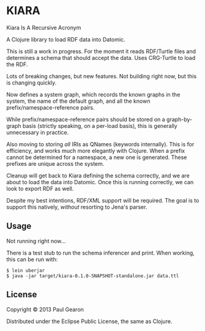 # KIARA

Kiara Is A Recursive Acronym

A Clojure library to load RDF data into Datomic.

This is still a work in progress. For the moment it reads RDF/Turtle files
and determines a schema that should accept the data. Uses CRG-Turtle to
load the RDF.

Lots of breaking changes, but new features. Not building right now, but this
is changing quickly.

Now defines a system graph, which records the known graphs in the system,
the name of the default graph, and all the known prefix/namespace-reference pairs.

While prefix/namespace-reference pairs should be stored on a graph-by-graph
basis (strictly speaking, on a per-load basis), this is generally unnecessary
in practice.

Also moving to storing *all* IRIs as QNames (keywords internally). This is for
efficiency, and works much more elegantly with Clojure. When a prefix cannot be
determined for a namespace, a new one is generated. These prefixes are unique
across the system.

Cleanup will get back to Kiara defining the schema correctly, and we are about
to load the data into Datomic. Once this is running correctly, we can look to
export RDF as well.

Despite my best intentions, RDF/XML support will be required. The goal is to
support this natively, *without* resorting to Jena's parser.

## Usage

Not running right now...

There is a test stub to run the schema inferencer and print.
When working, this can be run with:

    $ lein uberjar
    $ java -jar target/kiara-0.1.0-SNAPSHOT-standalone.jar data.ttl

## License

Copyright © 2013 Paul Gearon

Distributed under the Eclipse Public License, the same as Clojure.
